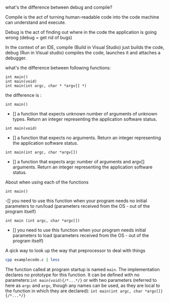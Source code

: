 what's the difference between debug and compile?

Compile is the act of turning human-readable code into the code machine can understand and execute.

Debug is the act of finding out where in the code the application is going wrong (debug = get rid of bugs)

In the context of an IDE, compile (Build in Visual Studio) just builds the code, debug (Run in Visual studio) compiles the code, launches it and attaches a debugger.



what's the difference between following functions:
```
int main()
int main(void)
int main(int argc, char * *argv[] *)
```
the difference is :

`int main()`

- [] a function that expects unknown number of arguments of unknown types. Return  an integer representing the application software status.

`int main(void)`

- [] a function that expects no arguments. Return an integer representing the application software status.

`int main(int argc, char *argv[])`

- [] a function that expects argc number of arguments and argv[] arguments. Return an integer representing the application software status.



About when using each of the functions

`int main()`

-[] you need to use this function when your program needs no initial parameters
  to run/load (parameters received from the OS - out of the program itself)

`int main (int argc, char *argv[])`

- [] you need to use this function when your program needs initial parameters     to load (parameters received from the OS - out of the program itself)

A qick way to look up the way that preprocessor to deal with things
```bash
cpp examplecode.c | less
```

The function called at program startup is named `main`. The implementation  declares no prototype for this function. It can be defined with no parameters:`int main(void){/*...*/}` or with two parameters (referred to here as `argc` and  `argv`, though any names can be used, as they are local to the function in which they are declared): `int main(int argc, char *argv[]}{/*...*/}`
